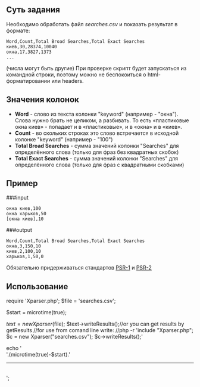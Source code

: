 Суть задания
------------

Необходимо обработать файл *searches.csv* и показать результат в формате:

```
Word,Count,Total Broad Searches,Total Exact Searches
киев,30,28374,10040
окна,17,3827,1373
...
```

(числа могут быть другие)
При проверке скрипт будет запускаться из командной строки, поэтому можно не беспокоиться о html-форматировании или headers.

Значения колонок
----------------

* **Word** - слово из текста колонки "keyword" (например - "окна"). Слова нужно брать не целиком, а разбивать. То есть «пластиковые окна киев» - попадает и в «пластиковые», и в «окна» и в «киев».
* **Count** - во скольких строках это слово встречается в исходной колонке "keyword" (например - "100")
* **Total Broad Searches** - сумма значений колонки "Searches" для определённого слова (только для фраз без квадратных скобок)
* **Total Exact Searches** - сумма значений колонки "Searches" для определённого слова (только для фраз с квадратными скобками)


Пример
------

###input
```
окна киев,100
окна харьков,50
[окна киев],10
```

###output
```
Word,Count,Total Broad Searches,Total Exact Searches
окна,3,150,10
киев,2,100,10
харьков,1,50,0
```

Обязательно придерживаться стандартов [PSR-1](https://github.com/php-fig/fig-standards/blob/master/accepted/PSR-1-basic-coding-standard.md) и [PSR-2](https://github.com/php-fig/fig-standards/blob/master/accepted/PSR-2-coding-style-guide.md)

Использование
---------------
require 'Xparser.php'; 
$file = 'searches.csv';
  
$start = microtime(true);

$text = new Xparser ($file); 
$text->writeResults();//or you can get results by getResults
//for use from comand line write:
//php -r 'include "Xparser.php"; $c = new Xparser("searches.csv"); $c->writeResults();'

echo '<br>'.(microtime(true)-$start).'<hr><br>'; 